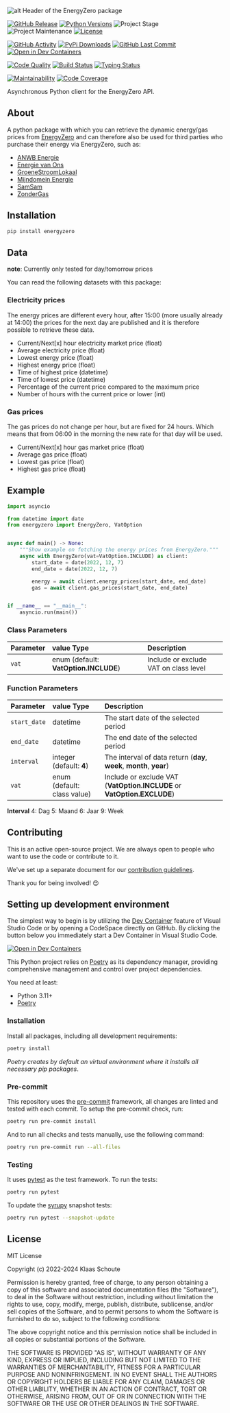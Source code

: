 <!-- Header -->
![alt Header of the EnergyZero package](https://raw.githubusercontent.com/klaasnicolaas/python-energyzero/main/assets/header_energyzero-min.png)

<!-- PROJECT SHIELDS -->
[![GitHub Release][releases-shield]][releases]
[![Python Versions][python-versions-shield]][pypi]
![Project Stage][project-stage-shield]
![Project Maintenance][maintenance-shield]
[![License][license-shield]](LICENSE)

[![GitHub Activity][commits-shield]][commits-url]
[![PyPi Downloads][downloads-shield]][downloads-url]
[![GitHub Last Commit][last-commit-shield]][commits-url]
[![Open in Dev Containers][devcontainer-shield]][devcontainer]

[![Code Quality][code-quality-shield]][code-quality]
[![Build Status][build-shield]][build-url]
[![Typing Status][typing-shield]][typing-url]

[![Maintainability][maintainability-shield]][maintainability-url]
[![Code Coverage][codecov-shield]][codecov-url]

Asynchronous Python client for the EnergyZero API.

## About

A python package with which you can retrieve the dynamic energy/gas prices from [EnergyZero][energyzero] and can therefore also be used for third parties who purchase their energy via EnergyZero, such as:

- [ANWB Energie](https://www.anwb.nl/huis/energie/anwb-energie)
- [Energie van Ons](https://www.energie.vanons.org)
- [GroeneStroomLokaal](https://www.groenestroomlokaal.nl)
- [Mijndomein Energie](https://www.mijndomein.nl/energie)
- [SamSam](https://www.samsam.nu)
- [ZonderGas](https://www.zondergas.nu)

## Installation

```bash
pip install energyzero
```

## Data

**note**: Currently only tested for day/tomorrow prices

You can read the following datasets with this package:

### Electricity prices

The energy prices are different every hour, after 15:00 (more usually already at 14:00) the prices for the next day are published and it is therefore possible to retrieve these data.

- Current/Next[x] hour electricity market price (float)
- Average electricity price (float)
- Lowest energy price (float)
- Highest energy price (float)
- Time of highest price (datetime)
- Time of lowest price (datetime)
- Percentage of the current price compared to the maximum price
- Number of hours with the current price or lower (int)

### Gas prices

The gas prices do not change per hour, but are fixed for 24 hours. Which means that from 06:00 in the morning the new rate for that day will be used.

- Current/Next[x] hour gas market price (float)
- Average gas price (float)
- Lowest gas price (float)
- Highest gas price (float)

## Example

```python
import asyncio

from datetime import date
from energyzero import EnergyZero, VatOption


async def main() -> None:
    """Show example on fetching the energy prices from EnergyZero."""
    async with EnergyZero(vat=VatOption.INCLUDE) as client:
        start_date = date(2022, 12, 7)
        end_date = date(2022, 12, 7)

        energy = await client.energy_prices(start_date, end_date)
        gas = await client.gas_prices(start_date, end_date)


if __name__ == "__main__":
    asyncio.run(main())
```

### Class Parameters

| Parameter | value Type | Description |
| :-------- | :--------- | :---------- |
| `vat` | enum (default: **VatOption.INCLUDE**) | Include or exclude VAT on class level |

### Function Parameters

| Parameter | value Type | Description |
| :-------- | :--------- | :---------- |
| `start_date` | datetime | The start date of the selected period |
| `end_date` | datetime | The end date of the selected period |
| `interval` | integer (default: **4**) | The interval of data return (**day**, **week**, **month**, **year**) |
| `vat` | enum (default: class value) | Include or exclude VAT (**VatOption.INCLUDE** or **VatOption.EXCLUDE**) |

**Interval**
4: Dag
5: Maand
6: Jaar
9: Week

## Contributing

This is an active open-source project. We are always open to people who want to
use the code or contribute to it.

We've set up a separate document for our
[contribution guidelines](CONTRIBUTING.md).

Thank you for being involved! :heart_eyes:

## Setting up development environment

The simplest way to begin is by utilizing the [Dev Container][devcontainer]
feature of Visual Studio Code or by opening a CodeSpace directly on GitHub.
By clicking the button below you immediately start a Dev Container in Visual Studio Code.

[![Open in Dev Containers][devcontainer-shield]][devcontainer]

This Python project relies on [Poetry][poetry] as its dependency manager,
providing comprehensive management and control over project dependencies.

You need at least:

- Python 3.11+
- [Poetry][poetry-install]

### Installation

Install all packages, including all development requirements:

```bash
poetry install
```

_Poetry creates by default an virtual environment where it installs all
necessary pip packages_.

### Pre-commit

This repository uses the [pre-commit][pre-commit] framework, all changes
are linted and tested with each commit. To setup the pre-commit check, run:

```bash
poetry run pre-commit install
```

And to run all checks and tests manually, use the following command:

```bash
poetry run pre-commit run --all-files
```

### Testing

It uses [pytest](https://docs.pytest.org/en/stable/) as the test framework. To run the tests:

```bash
poetry run pytest
```

To update the [syrupy](https://github.com/tophat/syrupy) snapshot tests:

```bash
poetry run pytest --snapshot-update
```

## License

MIT License

Copyright (c) 2022-2024 Klaas Schoute

Permission is hereby granted, free of charge, to any person obtaining a copy
of this software and associated documentation files (the "Software"), to deal
in the Software without restriction, including without limitation the rights
to use, copy, modify, merge, publish, distribute, sublicense, and/or sell
copies of the Software, and to permit persons to whom the Software is
furnished to do so, subject to the following conditions:

The above copyright notice and this permission notice shall be included in all
copies or substantial portions of the Software.

THE SOFTWARE IS PROVIDED "AS IS", WITHOUT WARRANTY OF ANY KIND, EXPRESS OR
IMPLIED, INCLUDING BUT NOT LIMITED TO THE WARRANTIES OF MERCHANTABILITY,
FITNESS FOR A PARTICULAR PURPOSE AND NONINFRINGEMENT. IN NO EVENT SHALL THE
AUTHORS OR COPYRIGHT HOLDERS BE LIABLE FOR ANY CLAIM, DAMAGES OR OTHER
LIABILITY, WHETHER IN AN ACTION OF CONTRACT, TORT OR OTHERWISE, ARISING FROM,
OUT OF OR IN CONNECTION WITH THE SOFTWARE OR THE USE OR OTHER DEALINGS IN THE
SOFTWARE.

[energyzero]: https://www.energyzero.nl

<!-- MARKDOWN LINKS & IMAGES -->
[build-shield]: https://github.com/klaasnicolaas/python-energyzero/actions/workflows/tests.yaml/badge.svg
[build-url]: https://github.com/klaasnicolaas/python-energyzero/actions/workflows/tests.yaml
[code-quality-shield]: https://github.com/klaasnicolaas/python-energyzero/actions/workflows/codeql.yaml/badge.svg
[code-quality]: https://github.com/klaasnicolaas/python-energyzero/actions/workflows/codeql.yaml
[commits-shield]: https://img.shields.io/github/commit-activity/y/klaasnicolaas/python-energyzero.svg
[commits-url]: https://github.com/klaasnicolaas/python-energyzero/commits/main
[codecov-shield]: https://codecov.io/gh/klaasnicolaas/python-energyzero/branch/main/graph/badge.svg?token=29Y5JL4356
[codecov-url]: https://codecov.io/gh/klaasnicolaas/python-energyzero
[devcontainer-shield]: https://img.shields.io/static/v1?label=Dev%20Containers&message=Open&color=blue&logo=visualstudiocode
[devcontainer]: https://vscode.dev/redirect?url=vscode://ms-vscode-remote.remote-containers/cloneInVolume?url=https://github.com/klaasnicolaas/python-energyzero
[downloads-shield]: https://img.shields.io/pypi/dm/energyzero
[downloads-url]: https://pypistats.org/packages/energyzero
[license-shield]: https://img.shields.io/github/license/klaasnicolaas/python-energyzero.svg
[last-commit-shield]: https://img.shields.io/github/last-commit/klaasnicolaas/python-energyzero.svg
[maintenance-shield]: https://img.shields.io/maintenance/yes/2024.svg
[maintainability-shield]: https://api.codeclimate.com/v1/badges/615e7a78f1a6191d4731/maintainability
[maintainability-url]: https://codeclimate.com/github/klaasnicolaas/python-energyzero/maintainability
[project-stage-shield]: https://img.shields.io/badge/project%20stage-production%20ready-brightgreen.svg
[pypi]: https://pypi.org/project/energyzero/
[python-versions-shield]: https://img.shields.io/pypi/pyversions/energyzero
[typing-shield]: https://github.com/klaasnicolaas/python-energyzero/actions/workflows/typing.yaml/badge.svg
[typing-url]: https://github.com/klaasnicolaas/python-energyzero/actions/workflows/typing.yaml
[releases-shield]: https://img.shields.io/github/release/klaasnicolaas/python-energyzero.svg
[releases]: https://github.com/klaasnicolaas/python-energyzero/releases

[poetry-install]: https://python-poetry.org/docs/#installation
[poetry]: https://python-poetry.org
[pre-commit]: https://pre-commit.com

